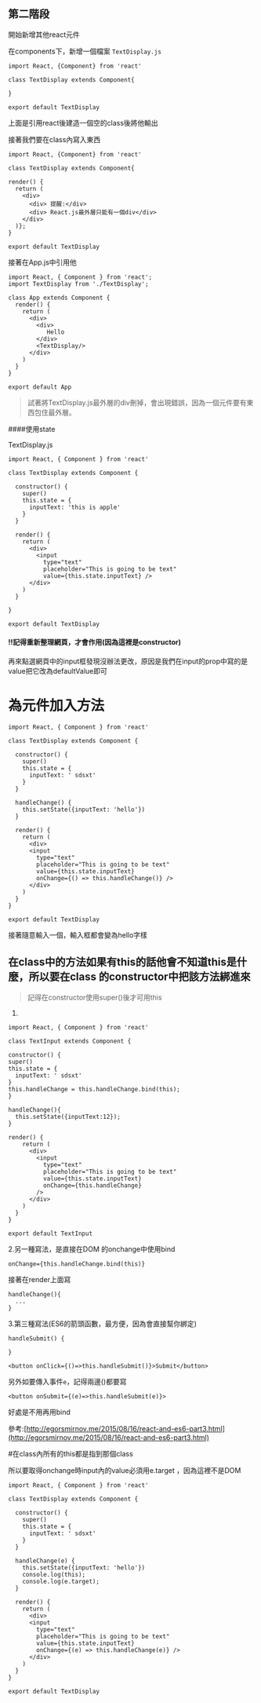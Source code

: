 

## 第二階段

開始新增其他react元件

在components下，新增一個檔案
`TextDisplay.js`

```
import React, {Component} from 'react'

class TextDisplay extends Component{

}

export default TextDisplay
```

上面是引用react後建造一個空的class後將他輸出

接著我們要在class內寫入東西

```
import React, {Component} from 'react'

class TextDisplay extends Component{

render() {
  return (
    <div>
      <div> 提醒:</div>
      <div> React.js最外層只能有一個div</div>
    </div>
  )};
}

export default TextDisplay
```
接著在App.js中引用他
```
import React, { Component } from 'react';
import TextDisplay from './TextDisplay';

class App extends Component {
  render() {
    return (
      <div>
        <div>
           Hello
        </div>
        <TextDisplay/>
      </div>
    )
  }
}

export default App
```

>試著將TextDisplay.js最外層的div刪掉，會出現錯誤，因為一個元件要有東西包住最外層。



####使用state

TextDisplay.js

```
import React, { Component } from 'react'

class TextDisplay extends Component {

  constructor() {
    super()
    this.state = {
      inputText: 'this is apple'
    }
  }

  render() {
    return (
      <div>
        <input
          type="text"
          placeholder="This is going to be text"
          value={this.state.inputText} />
      </div>
    )
  }

}

export default TextDisplay
```

#### !!記得重新整理網頁，才會作用\(因為這裡是constructor\)

再來點選網頁中的input框發現沒辦法更改，原因是我們在input的prop中寫的是value把它改為defaultValue即可

# 為元件加入方法

```
import React, { Component } from 'react'

class TextDisplay extends Component {

  constructor() {
    super()
    this.state = {
      inputText: ' sdsxt'
    }
  }

  handleChange() {
    this.setState({inputText: 'hello'})
  }

  render() {
    return (
      <div>
      <input
        type="text"
        placeholder="This is going to be text"
        value={this.state.inputText}
        onChange={() => this.handleChange()} />
      </div>
    )
  }
}

export default TextDisplay
```

接著隨意輸入一個，輸入框都會變為hello字樣


## 在class中的方法如果有this的話他會不知道this是什麼，所以要在class 的constructor中把該方法綁進來

>記得在constructor使用super()後才可用this


1.

```
import React, { Component } from 'react'

class TextInput extends Component {

constructor() {
super()
this.state = {
  inputText: ' sdsxt'
}
this.handleChange = this.handleChange.bind(this);
}

handleChange(){
  this.setState({inputText:12});
}

render() {
    return (
      <div>
        <input
          type="text"
          placeholder="This is going to be text"
          value={this.state.inputText}
          onChange={this.handleChange}
        />
      </div>
    )
  }
}

export default TextInput
```

2.另一種寫法，是直接在DOM 的onchange中使用bind

```
onChange={this.handleChange.bind(this)}
```

接著在render上面寫

```
handleChange(){
  ...
}
```

3.第三種寫法\(ES6的箭頭函數，最方便，因為會直接幫你綁定\)

```
handleSubmit() {

}

<button onClick={()=>this.handleSubmit()}>Submit</button>
```

另外如要傳入事件`e`，記得兩邊\(\)都要寫

```
<button onSubmit={(e)=>this.handleSubmit(e)}>
```

好處是不用再用bind

參考:[http://egorsmirnov.me/2015/08/16/react-and-es6-part3.html](http://egorsmirnov.me/2015/08/16/react-and-es6-part3.html)

#在class內所有的this都是指到那個class

所以要取得onchange時input內的value必須用e.target
，因為這裡不是DOM

```
import React, { Component } from 'react'

class TextDisplay extends Component {

  constructor() {
    super()
    this.state = {
      inputText: ' sdsxt'
    }
  }

  handleChange(e) {
    this.setState({inputText: 'hello'})
    console.log(this);
    console.log(e.target);
  }

  render() {
    return (
      <div>
      <input
        type="text"
        placeholder="This is going to be text"
        value={this.state.inputText}
        onChange={(e) => this.handleChange(e)} />
      </div>
    )
  }
}

export default TextDisplay

```